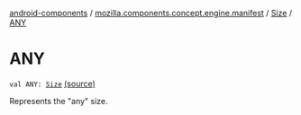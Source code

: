 [android-components](../../index.md) / [mozilla.components.concept.engine.manifest](../index.md) / [Size](index.md) / [ANY](./-a-n-y.md)

# ANY

`val ANY: `[`Size`](index.md) [(source)](https://github.com/mozilla-mobile/android-components/blob/master/components/concept/engine/src/main/java/mozilla/components/concept/engine/manifest/Size.kt#L38)

Represents the "any" size.

